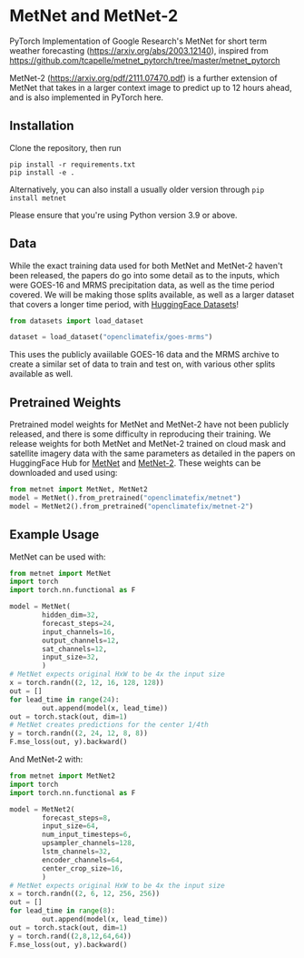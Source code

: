 # MetNet and MetNet-2

PyTorch Implementation of Google Research's MetNet for short term weather forecasting (https://arxiv.org/abs/2003.12140), inspired from https://github.com/tcapelle/metnet_pytorch/tree/master/metnet_pytorch

MetNet-2 (https://arxiv.org/pdf/2111.07470.pdf) is a further extension of MetNet that takes in a larger context image to predict up to 12 hours ahead, and is also implemented in PyTorch here.

## Installation

Clone the repository, then run
```shell
pip install -r requirements.txt
pip install -e .
````

Alternatively, you can also install a usually older version through ```pip install metnet```

Please ensure that you're using Python version 3.9 or above.

## Data

While the exact training data used for both MetNet and MetNet-2 haven't been released, the papers do go into some detail as to the inputs, which were GOES-16 and MRMS precipitation data, as well as the time period covered. We will be making those splits available, as well as a larger dataset that covers a longer time period, with [HuggingFace Datasets](https://huggingface.co/datasets/openclimatefix/goes-mrms)!

```python
from datasets import load_dataset

dataset = load_dataset("openclimatefix/goes-mrms")
```

This uses the publicly avaiilable GOES-16 data and the MRMS archive to create a similar set of data to train and test on, with various other splits available as well.

## Pretrained Weights
Pretrained model weights for MetNet and MetNet-2 have not been publicly released, and there is some difficulty in reproducing their training. We release weights for both MetNet and MetNet-2 trained on cloud mask and satellite imagery data with the same parameters as detailed in the papers on HuggingFace Hub for [MetNet](https://huggingface.co/openclimatefix/metnet) and [MetNet-2](https://huggingface.co/openclimatefix/metnet-2). These weights can be downloaded and used using:

```python
from metnet import MetNet, MetNet2
model = MetNet().from_pretrained("openclimatefix/metnet")
model = MetNet2().from_pretrained("openclimatefix/metnet-2")
```

## Example Usage

MetNet can be used with:

```python
from metnet import MetNet
import torch
import torch.nn.functional as F

model = MetNet(
        hidden_dim=32,
        forecast_steps=24,
        input_channels=16,
        output_channels=12,
        sat_channels=12,
        input_size=32,
        )
# MetNet expects original HxW to be 4x the input size
x = torch.randn((2, 12, 16, 128, 128))
out = []
for lead_time in range(24):
        out.append(model(x, lead_time))
out = torch.stack(out, dim=1)
# MetNet creates predictions for the center 1/4th
y = torch.randn((2, 24, 12, 8, 8))
F.mse_loss(out, y).backward()
```

And MetNet-2 with:

```python
from metnet import MetNet2
import torch
import torch.nn.functional as F

model = MetNet2(
        forecast_steps=8,
        input_size=64,
        num_input_timesteps=6,
        upsampler_channels=128,
        lstm_channels=32,
        encoder_channels=64,
        center_crop_size=16,
        )
# MetNet expects original HxW to be 4x the input size
x = torch.randn((2, 6, 12, 256, 256))
out = []
for lead_time in range(8):
        out.append(model(x, lead_time))
out = torch.stack(out, dim=1)
y = torch.rand((2,8,12,64,64))
F.mse_loss(out, y).backward()
```
